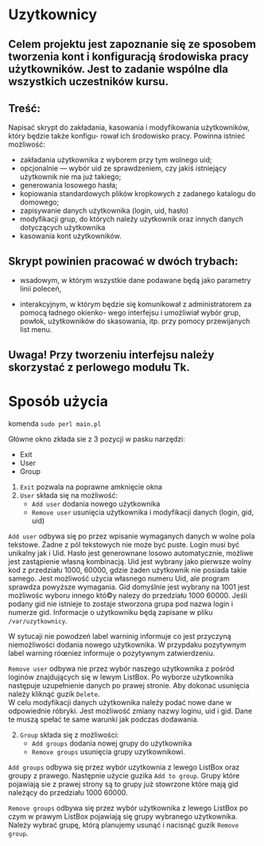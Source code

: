 # Uzytkownicy
## Celem projektu jest zapoznanie się ze sposobem tworzenia kont i konfiguracją środowiska pracy użytkowników. Jest to zadanie wspólne dla wszystkich uczestników kursu.
## Treść:
Napisać skrypt do zakładania, kasowania i modyfikowania użytkowników, który będzie także konfigu-
rował ich środowisko pracy. Powinna istnieć możliwość:

* zakładania użytkownika z wyborem przy tym wolnego uid;
* opcjonalnie — wybór uid ze sprawdzeniem, czy jakiś istniejący użytkownik nie ma już takiego;
* generowania losowego hasła;
* kopiowania standardowych plików kropkowych z zadanego katalogu do domowego;
* zapisywanie danych użytkownika (login, uid, hasło)
* modyfikacji grup, do których należy użytkownik oraz innych danych dotyczących użytkownika
* kasowania kont użytkowników.

## Skrypt powinien pracować w dwóch trybach:
* wsadowym, w którym wszystkie dane podawane będą jako parametry linii poleceń,

* interakcyjnym, w którym będzie się komunikował z administratorem za pomocą ładnego okienko-
wego interfejsu i umożliwiał wybór grup, powłok, użytkowników do skasowania, itp. przy pomocy
przewijanych list menu.

## Uwaga! Przy tworzeniu interfejsu należy skorzystać z perlowego modułu Tk.

# Sposób użycia
komenda `sudo perl main.pl`

Główne okno zkłada sie z 3 pozycji w pasku narzędzi:
* Exit
* User
* Group

1. `Exit` pozwala na poprawne amknięcie okna
2. `User`  składa się na możliwość:  
    *  `Add user` dodania nowego użytkownika  
    * `Remove user` usunięcia użytkownika i modyfikacji danych (login, gid, uid)  

`Add user` odbywa się po przez wpisanie wymaganych danych w wolne pola tekstowe. Żadne z pól tekstowych nie może być puste. Login musi być unikalny jak i Uid. Hasło jest generownane losowo automatycznie, możliwe jest zastąpienie własną kombinacją.
Uid jest wybrany jako pierwsze wolny kod z przedziału 1000, 60000, gdzie żaden użytkownik nie posiada takie samego. Jest możliwość użycia własnego numeru Uid, ale program sprawdza powyższe wymagania. Gid domyślnie jest wybrany na 1001 jest możliwośc wyboru innego któ©y nalezy do przedziału 1000 60000. Jeśli podany gid nie istnieje to zostaje stworzona grupa pod nazwa login i numerze gid. Informacje o użytkowniku będą zapisane w pliku `/var/uzytkownicy`.

W sytucaji nie powodzeń label warninig informuje co jest przyczyną niemożliwości dodania nowego użytkownika. W przypdaku pozytywnym label warning róœniez informuje o pozytywnym zatwierdzeniu.

`Remove user` odbywa nie przez wybór naszego użytkownika z pośród loginów znajdujących się w lewym ListBox. Po wyborze użytkownika następuje uzupełnienie danych po prawej stronie. Aby dokonać usunięcia należy kliknąć guzik `Delete`.  
W celu modyfikacji danych użytkownika należy podać nowe dane w odpowiednie róbryki. Jest możliwość zmiany nazwy loginu, uid i gid. Dane te muszą spełać te same warunki jak podczas dodawania.

2. `Group` składa się z możliwości:
    *  `Add groups` dodania nowej grupy do użytkownika
    * `Remove groups` usunięcia grupy uzytkownikowi.  

`Add groups` odbywa się przez wybór uzytkownia z lewego ListBox oraz groupy z prawego. Następnie użycie guzika `Add to group`. Grupy które pojawiają sie z prawej strony są to grupy już stowrzone które mają gid należący do przedziału 1000 60000.  

`Remove groups` odbywa się przez wybór użytkownika z lewego ListBox po czym w prawym ListBox pojawiają się grupy wybranego użytkownika. Należy wybrać grupę, którą planujemy usunąć i nacisnąć guzik `Remove group`.